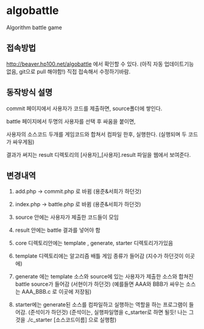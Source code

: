 # algobattle
Algorithm battle game

## 접속방법

http://beaver.hp100.net/algobattle 
에서 확인할 수 있다. (아직 자동 업데이트기능 없음, git으로 pull 해야함!)
직접 접속해서 수정하기바람.


## 동작방식 설명

commit 페이지에서 사용자가 코드를 제출하면, source폴더에 쌓인다.

battle 페이지에서 두명의 사용자를 선택 후 싸움을 붙이면,

사용자의 소스코드 두개를 게임코드와 합쳐서 컴파일 한후, 실행한다. (실행되며 두 코드가 싸우게됨)

결과가 써지는 result 디렉토리의 [사용자]_[사용자].result 파일을 웹에서 보여준다.



## 변경내역

1. add.php  ->  commit.php 로 바뀜 (용준&서희가 하던것)

2. index.php -> battle.php 로 바뀜 (용준&서희가 하던것)

3. source 안에는 사용자가 제출한 코드들이 모임

4. result 안에는 battle 결과를 넣어야 함

5. core 디렉토리안에는 template , generate, starter 디렉토리가가있음

6. template 디렉토리에는  알고리즘 배틀 게임 종류가 들어감 (지수가 하던것이 이곳에)

7. generate 에는 template 소스와 source에 있는 사용자가 제출한 소스와 합쳐진 battle source가 들어감 (서현이가 하던것)
(예를들면 AAA와 BBB가 싸우는 소스는 AAA_BBB.c 로 이곳에 저장됨)

8. starter에는 generate된 소스를 컴파일하고 실행하는 역할을 하는 프로그램이 들어감. (준석이가 하던것)
(준석이는, 실행파일명을 c_starter로 하면 될듯! 나는 그것을 ./c_starter [소스코드이름] 으로 실행함)





